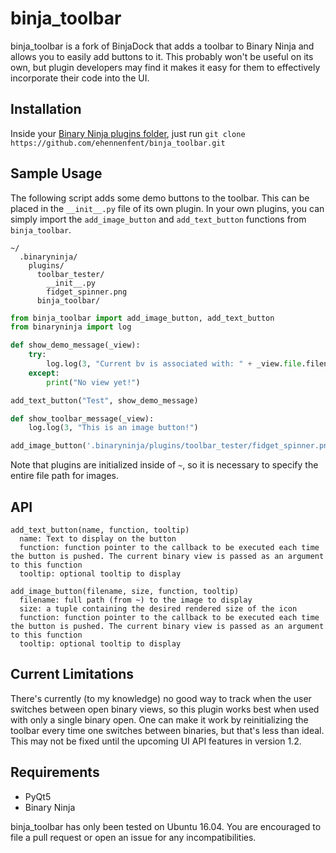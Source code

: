 
# binja_toolbar

binja_toolbar is a fork of BinjaDock that adds a toolbar to Binary Ninja and allows you to easily add buttons to it. This probably won't be useful on its own, but plugin developers may find it makes it easy for them to effectively incorporate their code into the UI.

## Installation
Inside your [Binary Ninja plugins folder](https://github.com/Vector35/binaryninja-api/tree/master/python/examples#loading-plugins), just run `git clone https://github.com/ehennenfent/binja_toolbar.git`

## Sample Usage
The following script adds some demo buttons to the toolbar. This can be placed in the `__init__.py` file of its own plugin. In your own plugins, you can simply import the `add_image_button` and `add_text_button` functions from `binja_toolbar`.
```
~/
  .binaryninja/
    plugins/
      toolbar_tester/
        __init__.py
        fidget_spinner.png
      binja_toolbar/
```

```python
from binja_toolbar import add_image_button, add_text_button
from binaryninja import log

def show_demo_message(_view):
    try:
        log.log(3, "Current bv is associated with: " + _view.file.filename)
    except:
        print("No view yet!")

add_text_button("Test", show_demo_message)

def show_toolbar_message(_view):
    log.log(3, "This is an image button!")

add_image_button('.binaryninja/plugins/toolbar_tester/fidget_spinner.png', (24,24), show_toolbar_message, tooltip="Just a demo button")
```

Note that plugins are initialized inside of `~`, so it is necessary to specify the entire file path for images.

## API
```
add_text_button(name, function, tooltip)
  name: Text to display on the button
  function: function pointer to the callback to be executed each time the button is pushed. The current binary view is passed as an argument to this function
  tooltip: optional tooltip to display

add_image_button(filename, size, function, tooltip)
  filename: full path (from ~) to the image to display
  size: a tuple containing the desired rendered size of the icon
  function: function pointer to the callback to be executed each time the button is pushed. The current binary view is passed as an argument to this function
  tooltip: optional tooltip to display
```

## Current Limitations
There's currently (to my knowledge) no good way to track when the user switches between open binary views, so this plugin works best when used with only a single binary open. One can make it work by reinitializing the toolbar every time one switches between binaries, but that's less than ideal. This may not be fixed until the upcoming UI API features in version 1.2.

## Requirements
* PyQt5
* Binary Ninja

binja_toolbar has only been tested on Ubuntu 16.04. You are encouraged to file a pull request or open an issue for any incompatibilities.

